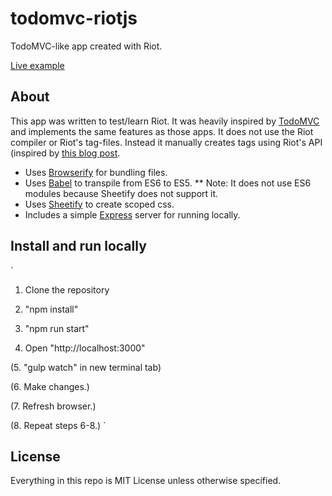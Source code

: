 # todomvc-riotjs
TodoMVC-like app created with Riot.

[Live example](https://todomvc-riotjs-fihbzhhdvr.now.sh)

## About
This app was written to test/learn Riot. 
It was heavily inspired by [TodoMVC](http://todomvc.com) and implements the same features as those apps. 
It does not use the Riot compiler or Riot's tag-files. 
Instead it manually creates tags using Riot's API (inspired by [this blog post](http://blog.srackham.com/posts/riot-es6-webpack-apps/).

* Uses [Browserify](http://browserify.org/) for bundling files.
* Uses [Babel](https://babeljs.io/) to transpile from ES6 to ES5.
** Note: It does not use ES6 modules because Sheetify does not support it.
* Uses [Sheetify](https://github.com/stackcss/sheetify) to create scoped css.
* Includes a simple [Express](https://expressjs.com/) server for running locally.

## Install and run locally
`
1. Clone the repository

2. "npm install"

3. "npm run start"

4. Open "http://localhost:3000"

(5. "gulp watch" in new terminal tab)

(6. Make changes.)

(7. Refresh browser.)

(8. Repeat steps 6-8.)
`

## License
Everything in this repo is MIT License unless otherwise specified.